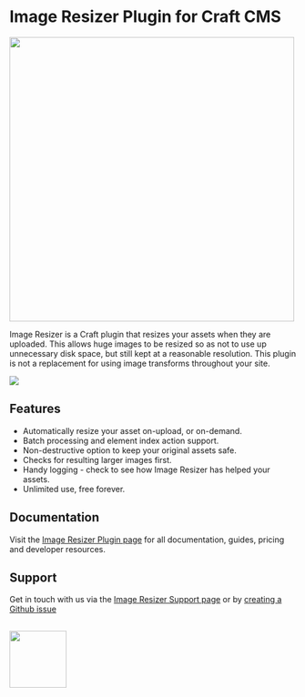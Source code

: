 # Image Resizer Plugin for Craft CMS

<img width="500" src="https://verbb.io/uploads/plugins/image-resizer/_800x455_crop_center-center/image-resizer-social-card.png">

Image Resizer is a Craft plugin that resizes your assets when they are uploaded. This allows huge images to be resized so as not to use up unnecessary disk space, but still kept at a reasonable resolution. This plugin is not a replacement for using image transforms throughout your site.

![](https://raw.githubusercontent.com/verbb/image-resizer/craft-3/docs/screenshots/resizeelementaction.png)

## Features

- Automatically resize your asset on-upload, or on-demand.
- Batch processing and element index action support.
- Non-destructive option to keep your original assets safe.
- Checks for resulting larger images first.
- Handy logging - check to see how Image Resizer has helped your assets.
- Unlimited use, free forever.

## Documentation

Visit the [Image Resizer Plugin page](https://verbb.io/craft-plugins/image-resizer) for all documentation, guides, pricing and developer resources.

## Support

Get in touch with us via the [Image Resizer Support page](https://verbb.io/craft-plugins/image-resizer/support) or by [creating a Github issue](https://github.com/verbb/image-resizer/issues)

<h2></h2>

<a href="https://verbb.io" target="_blank">
  <img width="100" src="https://verbb.io/assets/img/verbb-pill.svg">
</a>




